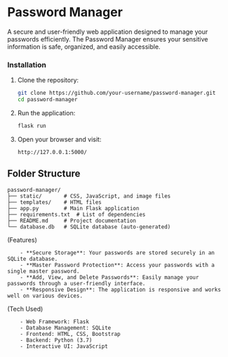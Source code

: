 # Password Manager

A secure and user-friendly web application designed to manage your passwords efficiently. The Password Manager ensures your sensitive information is safe, organized, and easily accessible.

### Installation

1. Clone the repository:
   ```bash
   git clone https://github.com/your-username/password-manager.git
   cd password-manager
   ```

2. Run the application:
   ```bash
   flask run
   ```

3. Open your browser and visit:
   ```
   http://127.0.0.1:5000/
   ```

## Folder Structure

```
password-manager/
├── static/       # CSS, JavaScript, and image files
├── templates/    # HTML files
├── app.py        # Main Flask application
├── requirements.txt  # List of dependencies
├── README.md     # Project documentation
└── database.db   # SQLite database (auto-generated)
```

(Features)

        - **Secure Storage**: Your passwords are stored securely in an SQLite database.
        - **Master Password Protection**: Access your passwords with a single master password.
        - **Add, View, and Delete Passwords**: Easily manage your passwords through a user-friendly interface.
        - **Responsive Design**: The application is responsive and works well on various devices.

(Tech Used)

        - Web Framework: Flask
        - Database Management: SQLite
        - Frontend: HTML, CSS, Bootstrap
        - Backend: Python (3.7)
        - Interactive UI: JavaScript
